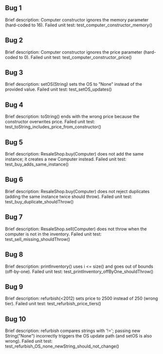 ## Bug 1
Brief description: Computer constructor ignores the memory parameter (hard-coded to 16).
Failed unit test: test_computer_constructor_memory()

## Bug 2
Brief description: Computer constructor ignores the price parameter (hard-coded to 0).
Failed unit test: test_computer_constructor_price()

## Bug 3
Brief description: setOS(String) sets the OS to "None" instead of the provided value.
Failed unit test: test_setOS_updates()

## Bug 4
Brief description: toString() ends with the wrong price because the constructor overwrites price.
Failed unit test: test_toString_includes_price_from_constructor()

## Bug 5
Brief description: ResaleShop.buy(Computer) does not add the same instance; it creates a new Computer instead.
Failed unit test: test_buy_adds_same_instance()

## Bug 6
Brief description: ResaleShop.buy(Computer) does not reject duplicates (adding the same instance twice should throw).
Failed unit test: test_buy_duplicate_shouldThrow()

## Bug 7
Brief description: ResaleShop.sell(Computer) does not throw when the computer is not in the inventory.
Failed unit test: test_sell_missing_shouldThrow()

## Bug 8
Brief description: printInventory() uses i <= size() and goes out of bounds (off-by-one).
Failed unit test: test_printInventory_offByOne_shouldThrow()

## Bug 9
Brief description: refurbish(<2012) sets price to 2500 instead of 250 (wrong tier).
Failed unit test: test_refurbish_price_tiers()

## Bug 10
Brief description: refurbish compares strings with '!='; passing new String("None") incorrectly triggers the OS update path (and setOS is also wrong).
Failed unit test: test_refurbish_OS_none_newString_should_not_change()